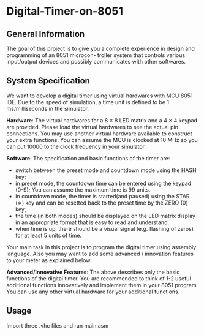 # Digital-Timer-on-8051
## General Information

The goal of this project is to give you a complete experience in design and programming of an 8051 microcon- troller system that controls various input/output devices and possibly communicates with other softwares. 

## System Specification

We want to develop a digital timer using virtual hardwares with MCU 8051 IDE. Due to the speed of simulation, a time unit is defined to be 1 ms/milliseconds in the simulator. 

**Hardware**: The virtual hardwares for a 8 × 8 LED matrix and a 4 × 4 keypad are provided. Please load the virtual hardwares to see the actual pin connections. You may use another virtual hardware available to construct your extra functions. 
You can assume the MCU is clocked at 10 MHz so you can put 10000 to the clock frequency in your simulator. 

**Software**: The specification and basic functions of the timer are: 
- switch between the preset mode and countdown mode using the HASH key; 
- in preset mode, the countdown time can be entered using the keypad (0-9);  You can assume the maximum time is 99 units. 
- in countdown mode, the timer is started(and paused) using the STAR (∗) key and can be resetted back to the preset time by the ZERO (0) key; 
- the time (in both modes) should be displayed on the LED matrix display in an appropriate format that is easy to read and understand. 
- when time is up, there should be a visual signal (e.g. flashing of zeros) for at least 5 units of time. 

Your main task in this project is to program the digital timer using assembly language. Also you may want to add some advanced / innovation features to your meter as explained below: 

**Advanced/Innovative Features**: The above describes only the basic functions of the digital timer. You are recommended to think of 1-2 useful additional functions innovatively and implement them in your 8051 program. You can use any other virtual hardware for your additional functions. 

## Usage

Import three .vhc files and run main.asm

